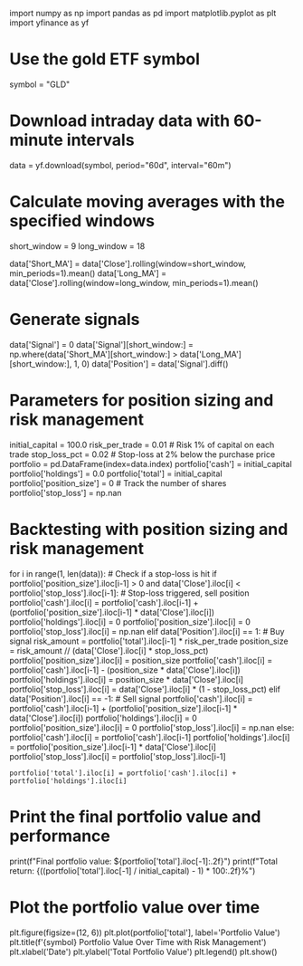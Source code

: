 import numpy as np
import pandas as pd
import matplotlib.pyplot as plt
import yfinance as yf

# Use the gold ETF symbol
symbol = "GLD"

# Download intraday data with 60-minute intervals
data = yf.download(symbol, period="60d", interval="60m")

# Calculate moving averages with the specified windows
short_window = 9
long_window = 18

data['Short_MA'] = data['Close'].rolling(window=short_window, min_periods=1).mean()
data['Long_MA'] = data['Close'].rolling(window=long_window, min_periods=1).mean()

# Generate signals
data['Signal'] = 0
data['Signal'][short_window:] = np.where(data['Short_MA'][short_window:] > data['Long_MA'][short_window:], 1, 0)
data['Position'] = data['Signal'].diff()

# Parameters for position sizing and risk management
initial_capital = 100.0
risk_per_trade = 0.01  # Risk 1% of capital on each trade
stop_loss_pct = 0.02   # Stop-loss at 2% below the purchase price
portfolio = pd.DataFrame(index=data.index)
portfolio['cash'] = initial_capital
portfolio['holdings'] = 0.0
portfolio['total'] = initial_capital
portfolio['position_size'] = 0  # Track the number of shares
portfolio['stop_loss'] = np.nan

# Backtesting with position sizing and risk management
for i in range(1, len(data)):
    # Check if a stop-loss is hit
    if portfolio['position_size'].iloc[i-1] > 0 and data['Close'].iloc[i] < portfolio['stop_loss'].iloc[i-1]:
        # Stop-loss triggered, sell position
        portfolio['cash'].iloc[i] = portfolio['cash'].iloc[i-1] + (portfolio['position_size'].iloc[i-1] * data['Close'].iloc[i])
        portfolio['holdings'].iloc[i] = 0
        portfolio['position_size'].iloc[i] = 0
        portfolio['stop_loss'].iloc[i] = np.nan
    elif data['Position'].iloc[i] == 1:  # Buy signal
        risk_amount = portfolio['total'].iloc[i-1] * risk_per_trade
        position_size = risk_amount // (data['Close'].iloc[i] * stop_loss_pct)
        portfolio['position_size'].iloc[i] = position_size
        portfolio['cash'].iloc[i] = portfolio['cash'].iloc[i-1] - (position_size * data['Close'].iloc[i])
        portfolio['holdings'].iloc[i] = position_size * data['Close'].iloc[i]
        portfolio['stop_loss'].iloc[i] = data['Close'].iloc[i] * (1 - stop_loss_pct)
    elif data['Position'].iloc[i] == -1:  # Sell signal
        portfolio['cash'].iloc[i] = portfolio['cash'].iloc[i-1] + (portfolio['position_size'].iloc[i-1] * data['Close'].iloc[i])
        portfolio['holdings'].iloc[i] = 0
        portfolio['position_size'].iloc[i] = 0
        portfolio['stop_loss'].iloc[i] = np.nan
    else:
        portfolio['cash'].iloc[i] = portfolio['cash'].iloc[i-1]
        portfolio['holdings'].iloc[i] = portfolio['position_size'].iloc[i-1] * data['Close'].iloc[i]
        portfolio['stop_loss'].iloc[i] = portfolio['stop_loss'].iloc[i-1]

    portfolio['total'].iloc[i] = portfolio['cash'].iloc[i] + portfolio['holdings'].iloc[i]

# Print the final portfolio value and performance
print(f"Final portfolio value: ${portfolio['total'].iloc[-1]:.2f}")
print(f"Total return: {((portfolio['total'].iloc[-1] / initial_capital) - 1) * 100:.2f}%")

# Plot the portfolio value over time
plt.figure(figsize=(12, 6))
plt.plot(portfolio['total'], label='Portfolio Value')
plt.title(f'{symbol} Portfolio Value Over Time with Risk Management')
plt.xlabel('Date')
plt.ylabel('Total Portfolio Value')
plt.legend()
plt.show()
